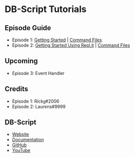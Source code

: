 # DB-Script Tutorials

## Episode Guide
- Episode 1: [Getting Started](https://www.youtube.com/watch?v=uWXIsPPahuY) | [Command Files](https://github.com/DiscordBot-Script/Tutorials/tree/main/commands/episode%201)
- Episode 2: [Getting Started Using Repl.it](https://www.youtube.com/watch?v=YhYCL805O_w) | [Command Files](https://github.com/DiscordBot-Script/Tutorials/tree/main/commands/episode%202)

## Upcoming
- Episode 3: Event Handler

## Credits
- Episode 1: Rickყ#2006
- Episode 2: Laurens#9999

## DB-Script
- [Website](https://www.db-script.xyz)
- [Documentation](https://docs.db-script.xyz)
- [GitHub](https://github.com/DiscordBot-Script)
- [YouTube](https://www.youtube.com/channel/UC1KGjL0ZcXQfMaAaCywT3Fg)
